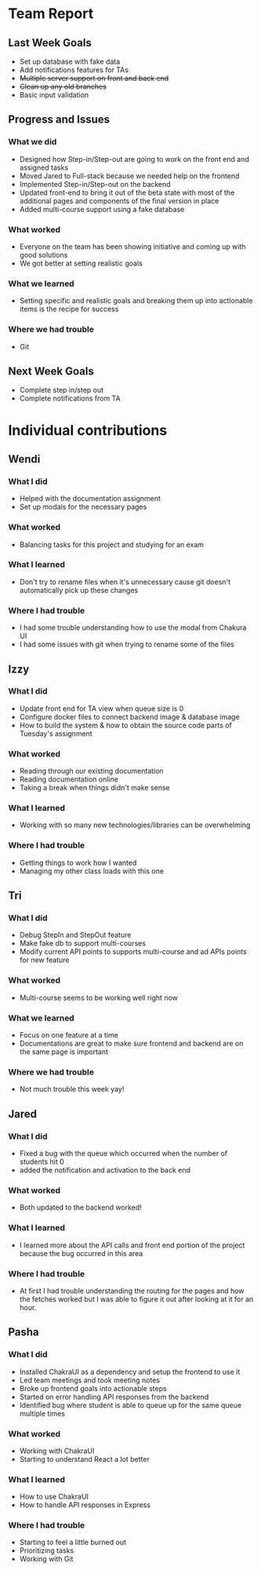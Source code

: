 # **Team Report**

## Last Week Goals

- Set up database with fake data
- Add notifications features for TAs
- ~~Multiple server support on front and back end~~
- ~~Clean up any old branches~~
- Basic input validation

## Progress and Issues

### What we did

- Designed how Step-in/Step-out are going to work on the front end and assigned tasks
- Moved Jared to Full-stack because we needed help on the frontend
- Implemented Step-in/Step-out on the backend
- Updated front-end to bring it out of the beta state with most of the additional pages and components of the final version in place
- Added multi-course support using a fake database

### What worked

- Everyone on the team has been showing initiative and coming up with good solutions
- We got better at setting realistic goals

### What we learned

- Setting specific and realistic goals and breaking them up into actionable items is the recipe for success

### Where we had trouble

- Git

## Next Week Goals

- Complete step in/step out
- Complete notifications from TA

# **Individual contributions**

## Wendi

### What I did

- Helped with the documentation assignment
- Set up modals for the necessary pages

### What worked

- Balancing tasks for this project and studying for an exam

### What I learned

- Don't try to rename files when it's unnecessary cause git doesn't automatically pick up these changes

### Where I had trouble

- I had some trouble understanding how to use the modal from Chakura UI
- I had some issues with git when trying to rename some of the files

## Izzy

### What I did

- Update front end for TA view when queue size is 0
- Configure docker files to connect backend image & database image
- How to build the system & how to obtain the source code parts of Tuesday's assignment

### What worked

- Reading through our existing documentation
- Reading documentation online
- Taking a break when things didn't make sense

### What I learned

- Working with so many new technologies/libraries can be overwhelming

### Where I had trouble

- Getting things to work how I wanted
- Managing my other class loads with this one

## Tri

### What I did

- Debug StepIn and StepOut feature
- Make fake db to support multi-courses
- Modify current API points to supports multi-course and ad APIs points for new feature

### What worked

- Multi-course seems to be working well right now

### What we learned

- Focus on one feature at a time
- Documentations are great to make sure frontend and backend are on the same page is important

### Where we had trouble

- Not much trouble this week yay!

## Jared

### What I did

- Fixed a bug with the queue which occurred when the number of students hit 0
- added the notification and activation to the back end

### What worked

- Both updated to the backend worked!

### What I learned

- I learned more about the API calls and front end portion of the project because the bug occurred in this area

### Where I had trouble

- At first I had trouble understanding the routing for the pages and how the fetches worked but I was able to figure it out after looking at it for an hour.

## Pasha

### What I did

- Installed ChakraUI as a dependency and setup the frontend to use it
- Led team meetings and took meeting notes
- Broke up frontend goals into actionable steps
- Started on error handling API responses from the backend
- Identified bug where student is able to queue up for the same queue multiple times

### What worked

- Working with ChakraUI
- Starting to understand React a lot better

### What I learned

- How to use ChakraUI
- How to handle API responses in Express

### Where I had trouble

- Starting to feel a little burned out
- Prioritizing tasks
- Working with Git